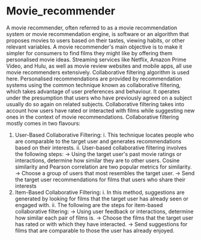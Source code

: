 # Movie_recommender
A movie recommender, often referred to as a movie recommendation system or movie recommendation engine, is software or an algorithm that proposes movies to users based on their tastes, viewing habits, or other relevant variables. A movie recommender's main objective is to make it simpler for consumers to find films they might like by offering them personalised movie ideas. Streaming services like Netflix, Amazon Prime Video, and Hulu, as well as movie review websites and mobile apps, all use movie recommenders extensively.
Collaborative filtering algorithm is used here.
Personalised recommendations are provided by recommendation systems using the common technique known as collaborative filtering, which takes advantage of user preferences and behaviour. It operates under the presumption that users who have previously agreed on a subject usually do so again on related subjects. Collaborative filtering takes into account how users have rated or interacted with films while suggesting new ones in the context of movie recommendations. 
Collaborative filtering mostly comes in two flavours:
  1. User-Based Collaborative Filtering:
       i. This technique locates people who are comparable to the target user and generates recommendations based on their interests.
       ii. User-based collaborative filtering involves the following steps:
           -> Using the target user's past movie ratings or interactions, determine how similar they are to other users. Cosine similarity and Pearson correlation are two popular metrics for similarity.
           -> Choose a group of users that most resembles the target user.
           -> Send the target user recommendations for films that users who share their interests
  2. Item-Based Collaborative Filtering:
       i. In this method, suggestions are generated by looking for films that the target user has already seen or engaged with.
      ii. The following are the steps for item-based collaborative filtering:
          -> Using user feedback or interactions, determine how similar each pair of films is.
          -> Choose the films that the target user has rated or with which they have interacted.
          -> Send suggestions for films that are comparable to those the user has already enjoyed.
